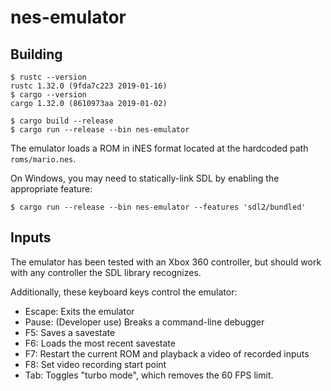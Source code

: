 # nes-emulator

## Building

```
$ rustc --version
rustc 1.32.0 (9fda7c223 2019-01-16)
$ cargo --version
cargo 1.32.0 (8610973aa 2019-01-02)

$ cargo build --release
$ cargo run --release --bin nes-emulator
```

The emulator loads a ROM in iNES format located at the hardcoded path `roms/mario.nes`.

On Windows, you may need to statically-link SDL by enabling the appropriate feature:
```
$ cargo run --release --bin nes-emulator --features 'sdl2/bundled'
```
## Inputs

The emulator has been tested with an Xbox 360 controller, but should work with any controller the SDL library recognizes.

Additionally, these keyboard keys control the emulator:
* Escape: Exits the emulator
* Pause: (Developer use) Breaks a command-line debugger
* F5: Saves a savestate
* F6: Loads the most recent savestate
* F7: Restart the current ROM and playback a video of recorded inputs
* F8: Set video recording start point
* Tab: Toggles "turbo mode", which removes the 60 FPS limit.